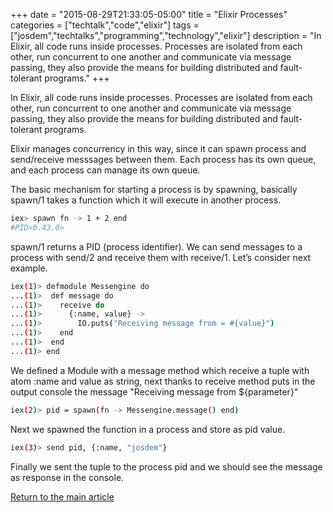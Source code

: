 +++
date = "2015-08-29T21:33:05-05:00"
title = "Elixir Processes"
categories = ["techtalk","code","elixir"]
tags = ["josdem","techtalks","programming","technology","elixir"]
description = "In Elixir, all code runs inside processes. Processes are isolated from each other, run concurrent to one another and communicate via message passing, they also provide the means for building distributed and fault-tolerant programs."
+++

In Elixir, all code runs inside processes. Processes are isolated from each other, run concurrent to one another and communicate via message passing, they also provide the means for building distributed and fault-tolerant programs.

Elixir manages concurrency in this way, since it can spawn process and send/receive messsages between them. Each process has its own queue, and each process can manage its own queue.

The basic mechanism for starting a process is by spawning, basically spawn/1 takes a function which it will execute in another process.

```bash
iex> spawn fn -> 1 + 2 end
#PID<0.43.0>
```

spawn/1 returns a PID (process identifier). We can send messages to a process with send/2 and receive them with receive/1. Let’s consider next example.

```bash
iex(1)> defmodule Messengine do
...(1)>  def message do
...(1)>    receive do
...(1)>      {:name, value} ->
...(1)>        IO.puts("Receiving message from = #{value}")
...(1)>    end
...(1)>  end
...(1)> end
```

We defined a Module with a message method which receive a tuple with atom :name and value as string, next thanks to receive method puts in the output console the message "Receiving message from ${parameter}"

```bash
iex(2)> pid = spawn(fn -> Messengine.message() end)
```

Next we spawned the function in a process and store as pid value.

```bash
iex(3)> send pid, {:name, "josdem"}
```

Finally we sent the tuple to the process pid and we should see the message as response in the console.

[Return to the main article](/techtalk/elixir)

